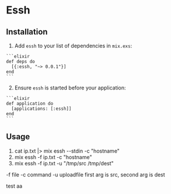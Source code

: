 # Essh

## Installation
  1. Add `essh` to your list of dependencies in `mix.exs`:

    ```elixir
    def deps do
      [{:essh, "~> 0.0.1"}]
    end
    ```

  2. Ensure `essh` is started before your application:

    ```elixir
    def application do
      [applications: [:essh]]
    end
    ```
## Usage

1. cat ip.txt |> mix essh --stdin -c "hostname" 
2. mix essh -f ip.txt -c "hostname"
3. mix essh -f ip.txt -u "/tmp/src /tmp/dest"


-f file
-c command
-u uploadfile   first arg is src, second arg is  dest

test aa




